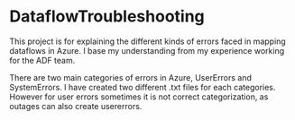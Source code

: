 # DataflowTroubleshooting

This project is for explaining the different kinds of errors faced in mapping dataflows in Azure. I base my understanding from my experience working for the ADF team. 

There are two main categories of errors in Azure, UserErrors and SystemErrors. I have created two different .txt files for each categories. However for user errors sometimes it is not correct categorization, as outages can also create usererrors.

